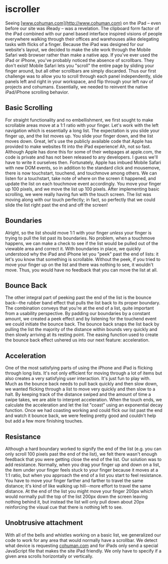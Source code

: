 iscroller
====================

Seeing [www.cohuman.com](http://www.cohuman.com) on the iPad – even before our site was iReady – was a revelation. The clipboard form factor of the iPad combined with our panel based interface  inspired visions of people everywhere walking through their offices and warehouses alike delegating tasks with flicks of a finger. Because the iPad was designed for our website's layout, we decided to make the site work through the Mobile Safari web browser rather than make a native app. If you've ever used the iPad or iPhone, you've probably noticed the absence of scrollbars. They don't exist! Mobile Safari lets you "scroll" the entire page by sliding your finger around, but all other scrollbars are simply discarded. Thus our first challenge was to allow you to scroll through each panel independently, slide panels left and right in your workspace, and flip through your left nav of projects and cohumans. Essentially, we needed to reinvent the native iPad/iPhone scrolling behavior.

## Basic Scrolling
For straight functionality and no embellishment, we first sought to make scrollable areas move at a 1:1 ratio with your finger. Let's work with the left navigation which is essentially a long list. The expectation is you slide your finger up, and the list moves up. You slide your finger down, and the list moves down. Great, let's use the publicly available code that Apple has provided to make websites fit into the iPad experience! Ah, not so fast. Although Apple has done this for some of their webpages at apple.com, the code is private and has not been released to any developers. I guess we'll have to write it ourselves then. Fortunately, Apple has imbued Mobile Safari with new DOM events, so in addition to the standard click and mousemove, there is now touchstart, touchend, and touchmove among others. We can listen for a touchstart, take note of where on the screen it happened, and update the list on each touchmove event accordingly. You move your finger up 100 pixels, and we move the list up 100 pixels. After implementing basic scrolling, we were really having fun with the touch screen. The list was moving along with our touch perfectly; in fact, so perfectly that we could slide the list right past the end and off the screen!

## Boundaries
Alright, so the list should move 1:1 with your finger *unless* your finger is trying to pull the list past its boundaries. No problem, when a touchmove happens, we can make a check to see if the list would be pulled out of the viewable area and correct it. With boundaries in place, we quickly understood why the iPad and iPhone let you "peek" past the end of lists: it let's you know that something is scrollable. Without the peek, if you tried to move your finger up on the list and there was nothing to see, it wouldn't move. Thus, you would have no feedback that you can move the list at all.

## Bounce Back
The other integral part of peeking past the end of the list is the bounce back--the rubber band effect that pulls the list back to its proper boundary. The combination conveys that you're at the end of a list, quite important from a usability perspective. By padding our boundaries by a constant amount, we created a peek effect and by listening for the touchend event we could initiate the bounce back. The bounce back snaps the list back by pulling the list the majority of the distance within bounds very quickly and then slowly arriving at its resting point. The easing function used to create the bounce back effect ushered us into our next feature: acceleration.

## Acceleration
One of the most satisfying parts of using the iPhone and iPad is flicking through long lists. It's not only efficient for moving through a lot of items but also creates a very satisfying user interaction. It's just fun to play with. Much as the bounce back needs to pull back quickly and then slow down, we wanted flicking through a list to move very quickly and then slow to a halt. By keeping track of the distance swiped and the amount of time a swipe takes, we are able to interpret acceleration. When the touch ends, we calculate the acceleration and let the list "coast" using an exponential decay function. Once we had coasting working and could flick our list past the end and watch it bounce back, we were feeling pretty good and couldn't help but add a few more finishing touches.

## Resistance
Although a hard boundary worked to signify the end of the list (e.g. you can only scroll 100 pixels past the end of the list), we felt there wasn't enough feedback that you were getting close the end of the list. Our solution was to add resistance. Normally, when you drag your finger up and down on a list, the item under your finger feels stuck to your finger because it moves at a 1:1 ratio, but when you approach the end of a list you start to feel resistance. You have to move your finger farther and farther to travel the same distance; it's kind of like walking up hill--more effort to travel the same distance. At the end of the list you might move your finger 200px which would normally pull the top of the list 200px down the screen leaving nothing behind it, but instead the list will only pull down about 20px reinforcing the visual cue that there is nothing left to see.

## Unobtrusive attachment
With all of the bells and whistles working on a basic list, we generalized our code to work for any area that would normally have a scrollbar. We detect what device is requesting [cohuman.com](http://www.cohuman.com) and for iPads only send a special JavaScript file that makes the site iPad friendly. We only have to specify if a given area scrolls horizontally or vertically.
